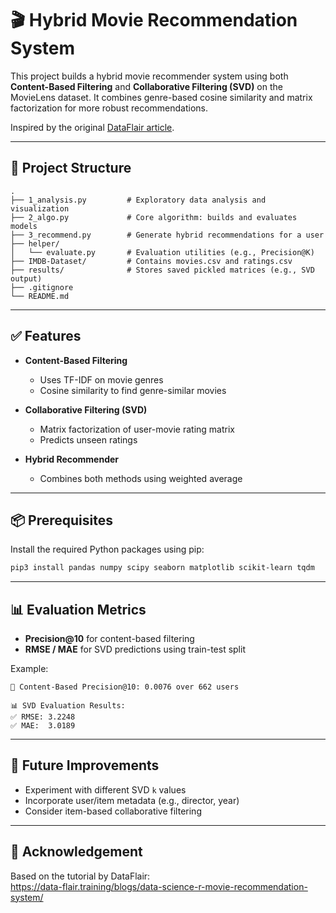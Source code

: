 # 🎬 Hybrid Movie Recommendation System

This project builds a hybrid movie recommender system using both **Content-Based Filtering** and **Collaborative Filtering (SVD)** on the MovieLens dataset. It combines genre-based cosine similarity and matrix factorization for more robust recommendations.

Inspired by the original [DataFlair article](https://data-flair.training/blogs/data-science-r-movie-recommendation-system/).

---

## 📁 Project Structure

```
.
├── 1_analysis.py         # Exploratory data analysis and visualization
├── 2_algo.py             # Core algorithm: builds and evaluates models
├── 3_recommend.py        # Generate hybrid recommendations for a user
├── helper/
│   └── evaluate.py       # Evaluation utilities (e.g., Precision@K)
├── IMDB-Dataset/         # Contains movies.csv and ratings.csv
├── results/              # Stores saved pickled matrices (e.g., SVD output)
├── .gitignore
└── README.md
```

---

## ✅ Features

- **Content-Based Filtering**  
  - Uses TF-IDF on movie genres  
  - Cosine similarity to find genre-similar movies

- **Collaborative Filtering (SVD)**  
  - Matrix factorization of user-movie rating matrix  
  - Predicts unseen ratings

- **Hybrid Recommender**  
  - Combines both methods using weighted average

---

## 📦 Prerequisites

Install the required Python packages using pip:

```bash
pip3 install pandas numpy scipy seaborn matplotlib scikit-learn tqdm
```

---

## 📊 Evaluation Metrics

- **Precision@10** for content-based filtering
- **RMSE / MAE** for SVD predictions using train-test split

Example:

```
🎯 Content-Based Precision@10: 0.0076 over 662 users

📊 SVD Evaluation Results:
✅ RMSE: 3.2248
✅ MAE:  3.0189
```

---

## 🚀 Future Improvements

- Experiment with different SVD `k` values
- Incorporate user/item metadata (e.g., director, year)
- Consider item-based collaborative filtering

---

## 📝 Acknowledgement

Based on the tutorial by DataFlair:  
https://data-flair.training/blogs/data-science-r-movie-recommendation-system/
